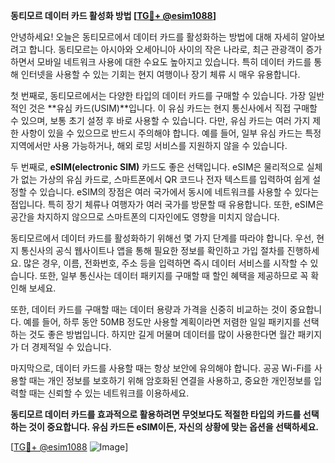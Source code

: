 **동티모르 데이터 카드 활성화 방법 [[TG💪+ @esim1088](https://t.me/s/esim1088)]**

안녕하세요! 오늘은 동티모르에서 데이터 카드를 활성화하는 방법에 대해 자세히 알아보려고 합니다. 동티모르는 아시아와 오세아니아 사이의 작은 나라로, 최근 관광객이 증가하면서 모바일 네트워크 사용에 대한 수요도 높아지고 있습니다. 특히 데이터 카드를 통해 인터넷을 사용할 수 있는 기회는 현지 여행이나 장기 체류 시 매우 유용합니다.

첫 번째로, 동티모르에서는 다양한 타입의 데이터 카드를 구매할 수 있습니다. 가장 일반적인 것은 **유심 카드(USIM)**입니다. 이 유심 카드는 현지 통신사에서 직접 구매할 수 있으며, 보통 초기 설정 후 바로 사용할 수 있습니다. 다만, 유심 카드는 여러 가지 제한 사항이 있을 수 있으므로 반드시 주의해야 합니다. 예를 들어, 일부 유심 카드는 특정 지역에서만 사용 가능하거나, 해외 로밍 서비스를 지원하지 않을 수 있습니다.

두 번째로, **eSIM(electronic SIM)** 카드도 좋은 선택입니다. eSIM은 물리적으로 실체가 없는 가상의 유심 카드로, 스마트폰에서 QR 코드나 전자 텍스트를 입력하여 쉽게 설정할 수 있습니다. eSIM의 장점은 여러 국가에서 동시에 네트워크를 사용할 수 있다는 점입니다. 특히 장기 체류나 여행자가 여러 국가를 방문할 때 유용합니다. 또한, eSIM은 공간을 차지하지 않으므로 스마트폰의 디자인에도 영향을 미치지 않습니다.

동티모르에서 데이터 카드를 활성화하기 위해선 몇 가지 단계를 따라야 합니다. 우선, 현지 통신사의 공식 웹사이트나 앱을 통해 필요한 정보를 확인하고 가입 절차를 진행하세요. 많은 경우, 이름, 전화번호, 주소 등을 입력하면 즉시 데이터 서비스를 시작할 수 있습니다. 또한, 일부 통신사는 데이터 패키지를 구매할 때 할인 혜택을 제공하므로 꼭 확인해 보세요.

또한, 데이터 카드를 구매할 때는 데이터 용량과 가격을 신중히 비교하는 것이 중요합니다. 예를 들어, 하루 동안 50MB 정도만 사용할 계획이라면 저렴한 일일 패키지를 선택하는 것도 좋은 방법입니다. 하지만 길게 머물며 데이터를 많이 사용한다면 월간 패키지가 더 경제적일 수 있습니다.

마지막으로, 데이터 카드를 사용할 때는 항상 보안에 유의해야 합니다. 공공 Wi-Fi를 사용할 때는 개인 정보를 보호하기 위해 암호화된 연결을 사용하고, 중요한 개인정보를 입력할 때는 신뢰할 수 있는 네트워크를 이용하세요.

**동티모르 데이터 카드를 효과적으로 활용하려면 무엇보다도 적절한 타입의 카드를 선택하는 것이 중요합니다. 유심 카드든 eSIM이든, 자신의 상황에 맞는 옵션을 선택하세요.**

[[TG💪+ @esim1088](https://t.me/s/esim1088) ![Image](https://i.postimg.cc/Y0z9fWf4/image.png)]